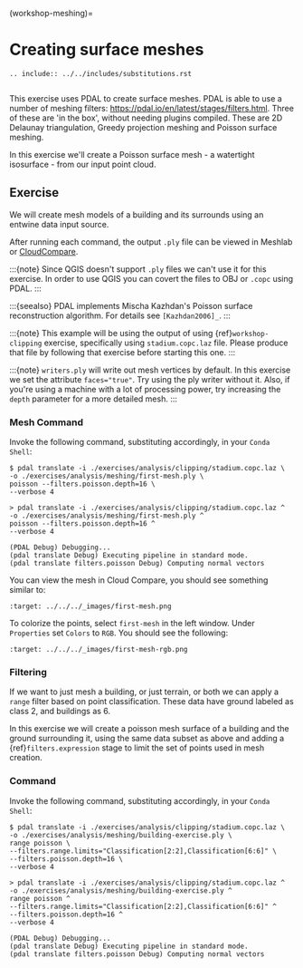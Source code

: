 (workshop-meshing)=

# Creating surface meshes

```{eval-rst}
.. include:: ../../includes/substitutions.rst
```

```{index} ground, classification, filtering
```

This exercise uses PDAL to create surface meshes. PDAL is able to use a number
of meshing filters: <https://pdal.io/en/latest/stages/filters.html>. Three of these
are 'in the box', without needing plugins compiled. These are 2D Delaunay
triangulation, Greedy projection meshing and Poisson surface meshing.

In this exercise we'll create a Poisson surface mesh - a watertight isosurface
\- from our input point cloud.

## Exercise

We will create mesh models of a building and its surrounds using an entwine
data input source.

After running each command, the output `.ply` file can be viewed in Meshlab or
[CloudCompare].

:::{note}
Since QGIS doesn't support `.ply` files we can't use it for this exercise.
In order to use QGIS you can covert the files to OBJ or `.copc` using PDAL.
:::

:::{seealso}
PDAL implements Mischa Kazhdan's Poisson surface reconstruction algorithm.
For details see `[Kazhdan2006]_`.
:::

:::{note}
This example will be using the output of using {ref}`workshop-clipping`
exercise, specifically using `stadium.copc.laz` file.  Please produce that
file by following that exercise before starting this one.
:::

:::{note}
`writers.ply` will write out mesh vertices by default. In this exercise we
set the attribute `faces="true"`. Try using the ply writer without it. Also,
if you're using a machine with a lot of processing power, try increasing the
`depth` parameter for a more detailed mesh.
:::

### Mesh Command

Invoke the following command, substituting accordingly, in your `Conda Shell`:

```console
$ pdal translate -i ./exercises/analysis/clipping/stadium.copc.laz \
-o ./exercises/analysis/meshing/first-mesh.ply \
poisson --filters.poisson.depth=16 \
--verbose 4
```

```doscon
> pdal translate -i ./exercises/analysis/clipping/stadium.copc.laz ^
-o ./exercises/analysis/meshing/first-mesh.ply ^
poisson --filters.poisson.depth=16 ^
--verbose 4
```

```console
(PDAL Debug) Debugging...
(pdal translate Debug) Executing pipeline in standard mode.
(pdal translate filters.poisson Debug) Computing normal vectors
```

You can view the mesh in Cloud Compare, you should see something similar to:

```{image} ../../images/first-mesh.png
:target: ../../../_images/first-mesh.png
```

To colorize the points, select `first-mesh` in the left window. Under
`Properties` set `Colors` to `RGB`. You should see the following:

```{image} ../../images/first-mesh-rgb.png
:target: ../../../_images/first-mesh-rgb.png
```

### Filtering

If we want to just mesh a building, or just terrain, or both we can apply a
`range` filter based on point classification. These data have ground labeled as
class 2, and buildings as 6.

In this exercise we will create a poisson mesh surface of a building and the
ground surrounding it, using the same data subset as above and adding a
{ref}`filters.expression` stage to limit the set of points used in mesh creation.

### Command

Invoke the following command, substituting accordingly, in your `Conda Shell`:

```console
$ pdal translate -i ./exercises/analysis/clipping/stadium.copc.laz \
-o ./exercises/analysis/meshing/building-exercise.ply \
range poisson \
--filters.range.limits="Classification[2:2],Classification[6:6]" \
--filters.poisson.depth=16 \
--verbose 4
```

```doscon
> pdal translate -i ./exercises/analysis/clipping/stadium.copc.laz ^
-o ./exercises/analysis/meshing/building-exercise.ply ^
range poisson ^
--filters.range.limits="Classification[2:2],Classification[6:6]" ^
--filters.poisson.depth=16 ^
--verbose 4
```

```console
(PDAL Debug) Debugging...
(pdal translate Debug) Executing pipeline in standard mode.
(pdal translate filters.poisson Debug) Computing normal vectors
```

[cloudcompare]: https://www.danielgm.net/cc/
